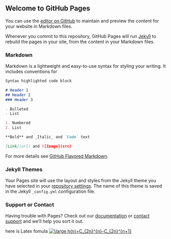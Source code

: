 ## Welcome to GitHub Pages

You can use the [editor on GitHub](https://github.com/daoqlx/test/edit/master/index.md) to maintain and preview the content for your website in Markdown files.

Whenever you commit to this repository, GitHub Pages will run [Jekyll](https://jekyllrb.com/) to rebuild the pages in your site, from the content in your Markdown files.

### Markdown

Markdown is a lightweight and easy-to-use syntax for styling your writing. It includes conventions for

```markdown
Syntax highlighted code block

# Header 1
## Header 2
### Header 3

- Bulleted
- List

1. Numbered
2. List

**Bold** and _Italic_ and `Code` text

[Link](url) and ![Image](src)
```

For more details see [GitHub Flavored Markdown](https://guides.github.com/features/mastering-markdown/).

### Jekyll Themes

Your Pages site will use the layout and styles from the Jekyll theme you have selected in your [repository settings](https://github.com/daoqlx/test/settings). The name of this theme is saved in the Jekyll `_config.yml` configuration file.

### Support or Contact

Having trouble with Pages? Check out our [documentation](https://help.github.com/categories/github-pages-basics/) or [contact support](https://github.com/contact) and we’ll help you sort it out.

here is Latex fomula
<a href="http://www.codecogs.com/eqnedit.php?latex=\large&space;h(n)=C_{2n}^{n}-C_{2n}^{n+1}" target="_blank"><img src="http://latex.codecogs.com/gif.latex?\large&space;h(n)=C_{2n}^{n}-C_{2n}^{n+1}" title="\large h(n)=C_{2n}^{n}-C_{2n}^{n+1}" /></a>  
